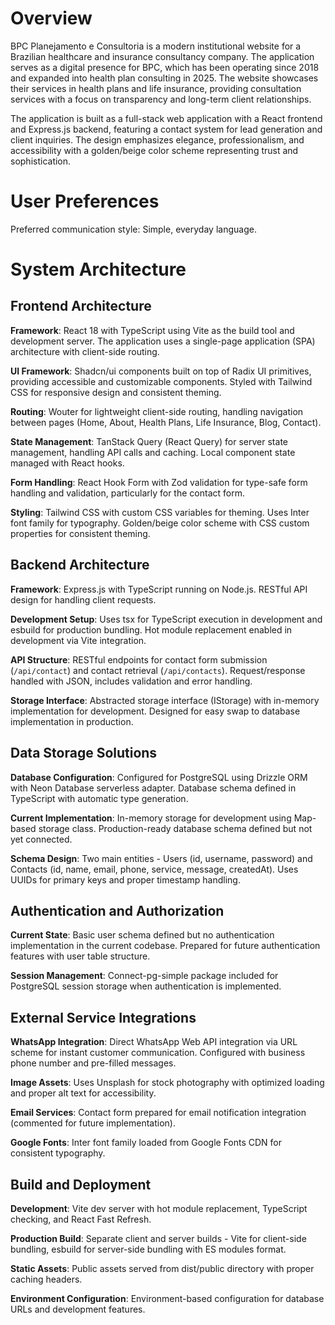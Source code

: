 # Overview

BPC Planejamento e Consultoria is a modern institutional website for a Brazilian healthcare and insurance consultancy company. The application serves as a digital presence for BPC, which has been operating since 2018 and expanded into health plan consulting in 2025. The website showcases their services in health plans and life insurance, providing consultation services with a focus on transparency and long-term client relationships.

The application is built as a full-stack web application with a React frontend and Express.js backend, featuring a contact system for lead generation and client inquiries. The design emphasizes elegance, professionalism, and accessibility with a golden/beige color scheme representing trust and sophistication.

# User Preferences

Preferred communication style: Simple, everyday language.

# System Architecture

## Frontend Architecture

**Framework**: React 18 with TypeScript using Vite as the build tool and development server. The application uses a single-page application (SPA) architecture with client-side routing.

**UI Framework**: Shadcn/ui components built on top of Radix UI primitives, providing accessible and customizable components. Styled with Tailwind CSS for responsive design and consistent theming.

**Routing**: Wouter for lightweight client-side routing, handling navigation between pages (Home, About, Health Plans, Life Insurance, Blog, Contact).

**State Management**: TanStack Query (React Query) for server state management, handling API calls and caching. Local component state managed with React hooks.

**Form Handling**: React Hook Form with Zod validation for type-safe form handling and validation, particularly for the contact form.

**Styling**: Tailwind CSS with custom CSS variables for theming. Uses Inter font family for typography. Golden/beige color scheme with CSS custom properties for consistent theming.

## Backend Architecture

**Framework**: Express.js with TypeScript running on Node.js. RESTful API design for handling client requests.

**Development Setup**: Uses tsx for TypeScript execution in development and esbuild for production bundling. Hot module replacement enabled in development via Vite integration.

**API Structure**: RESTful endpoints for contact form submission (`/api/contact`) and contact retrieval (`/api/contacts`). Request/response handled with JSON, includes validation and error handling.

**Storage Interface**: Abstracted storage interface (IStorage) with in-memory implementation for development. Designed for easy swap to database implementation in production.

## Data Storage Solutions

**Database Configuration**: Configured for PostgreSQL using Drizzle ORM with Neon Database serverless adapter. Database schema defined in TypeScript with automatic type generation.

**Current Implementation**: In-memory storage for development using Map-based storage class. Production-ready database schema defined but not yet connected.

**Schema Design**: Two main entities - Users (id, username, password) and Contacts (id, name, email, phone, service, message, createdAt). Uses UUIDs for primary keys and proper timestamp handling.

## Authentication and Authorization

**Current State**: Basic user schema defined but no authentication implementation in the current codebase. Prepared for future authentication features with user table structure.

**Session Management**: Connect-pg-simple package included for PostgreSQL session storage when authentication is implemented.

## External Service Integrations

**WhatsApp Integration**: Direct WhatsApp Web API integration via URL scheme for instant customer communication. Configured with business phone number and pre-filled messages.

**Image Assets**: Uses Unsplash for stock photography with optimized loading and proper alt text for accessibility.

**Email Services**: Contact form prepared for email notification integration (commented for future implementation).

**Google Fonts**: Inter font family loaded from Google Fonts CDN for consistent typography.

## Build and Deployment

**Development**: Vite dev server with hot module replacement, TypeScript checking, and React Fast Refresh.

**Production Build**: Separate client and server builds - Vite for client-side bundling, esbuild for server-side bundling with ES modules format.

**Static Assets**: Public assets served from dist/public directory with proper caching headers.

**Environment Configuration**: Environment-based configuration for database URLs and development features.